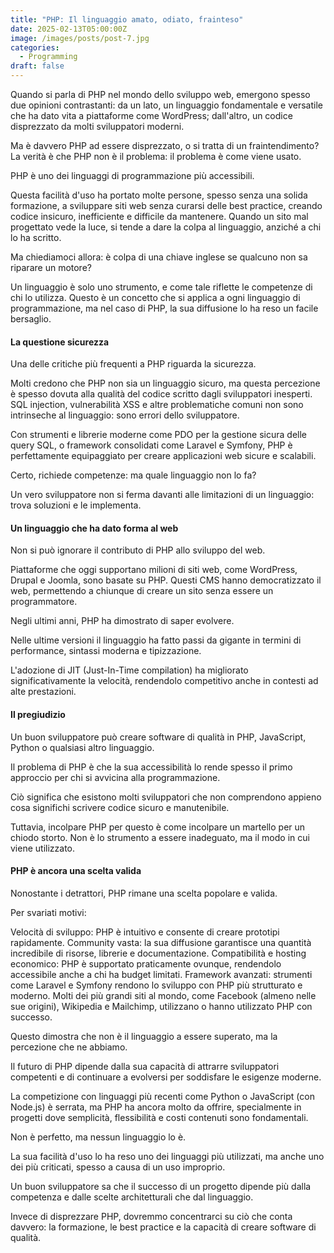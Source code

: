 ```yaml
---
title: "PHP: Il linguaggio amato, odiato, frainteso"
date: 2025-02-13T05:00:00Z
image: /images/posts/post-7.jpg
categories: 
  - Programming
draft: false
---
```


Quando si parla di PHP nel mondo dello sviluppo web, emergono spesso due opinioni contrastanti: da un lato, un linguaggio fondamentale e versatile che ha dato vita a piattaforme come WordPress; dall'altro, un codice disprezzato da molti sviluppatori moderni.

Ma è davvero PHP ad essere disprezzato, o si tratta di un fraintendimento? La verità è che PHP non è il problema: il problema è come viene usato.

PHP è uno dei linguaggi di programmazione più accessibili.

Questa facilità d'uso ha portato molte persone, spesso senza una solida formazione, a sviluppare siti web senza curarsi delle best practice, creando codice insicuro, inefficiente e difficile da mantenere. Quando un sito mal progettato vede la luce, si tende a dare la colpa al linguaggio, anziché a chi lo ha scritto.

Ma chiediamoci allora: è colpa di una chiave inglese se qualcuno non sa riparare un motore?

Un linguaggio è solo uno strumento, e come tale riflette le competenze di chi lo utilizza. Questo è un concetto che si applica a ogni linguaggio di programmazione, ma nel caso di PHP, la sua diffusione lo ha reso un facile bersaglio.

#### La questione sicurezza

Una delle critiche più frequenti a PHP riguarda la sicurezza.

Molti credono che PHP non sia un linguaggio sicuro, ma questa percezione è spesso dovuta alla qualità del codice scritto dagli sviluppatori inesperti. SQL injection, vulnerabilità XSS e altre problematiche comuni non sono intrinseche al linguaggio: sono errori dello sviluppatore.

Con strumenti e librerie moderne come PDO per la gestione sicura delle query SQL, o framework consolidati come Laravel e Symfony, PHP è perfettamente equipaggiato per creare applicazioni web sicure e scalabili.

Certo, richiede competenze: ma quale linguaggio non lo fa?

Un vero sviluppatore non si ferma davanti alle limitazioni di un linguaggio: trova soluzioni e le implementa.

#### Un linguaggio che ha dato forma al web

Non si può ignorare il contributo di PHP allo sviluppo del web.

Piattaforme che oggi supportano milioni di siti web, come WordPress, Drupal e Joomla, sono basate su PHP. Questi CMS hanno democratizzato il web, permettendo a chiunque di creare un sito senza essere un programmatore.

Negli ultimi anni, PHP ha dimostrato di saper evolvere.

Nelle ultime versioni il linguaggio ha fatto passi da gigante in termini di performance, sintassi moderna e tipizzazione.

L'adozione di JIT (Just-In-Time compilation) ha migliorato significativamente la velocità, rendendolo competitivo anche in contesti ad alte prestazioni.

#### Il pregiudizio

Un buon sviluppatore può creare software di qualità in PHP, JavaScript, Python o qualsiasi altro linguaggio.

Il problema di PHP è che la sua accessibilità lo rende spesso il primo approccio per chi si avvicina alla programmazione.

Ciò significa che esistono molti sviluppatori che non comprendono appieno cosa significhi scrivere codice sicuro e manutenibile.

Tuttavia, incolpare PHP per questo è come incolpare un martello per un chiodo storto. Non è lo strumento a essere inadeguato, ma il modo in cui viene utilizzato.

#### PHP è ancora una scelta valida

Nonostante i detrattori, PHP rimane una scelta popolare e valida.

Per svariati motivi:

Velocità di sviluppo: PHP è intuitivo e consente di creare prototipi rapidamente.
Community vasta: la sua diffusione garantisce una quantità incredibile di risorse, librerie e documentazione.
Compatibilità e hosting economico: PHP è supportato praticamente ovunque, rendendolo accessibile anche a chi ha budget limitati.
Framework avanzati: strumenti come Laravel e Symfony rendono lo sviluppo con PHP più strutturato e moderno.
Molti dei più grandi siti al mondo, come Facebook (almeno nelle sue origini), Wikipedia e Mailchimp, utilizzano o hanno utilizzato PHP con successo.

Questo dimostra che non è il linguaggio a essere superato, ma la percezione che ne abbiamo.

Il futuro di PHP dipende dalla sua capacità di attrarre sviluppatori competenti e di continuare a evolversi per soddisfare le esigenze moderne.

La competizione con linguaggi più recenti come Python o JavaScript (con Node.js) è serrata, ma PHP ha ancora molto da offrire, specialmente in progetti dove semplicità, flessibilità e costi contenuti sono fondamentali.

Non è perfetto, ma nessun linguaggio lo è.

La sua facilità d'uso lo ha reso uno dei linguaggi più utilizzati, ma anche uno dei più criticati, spesso a causa di un uso improprio.

Un buon sviluppatore sa che il successo di un progetto dipende più dalla competenza e dalle scelte architetturali che dal linguaggio.

Invece di disprezzare PHP, dovremmo concentrarci su ciò che conta davvero: la formazione, le best practice e la capacità di creare software di qualità.